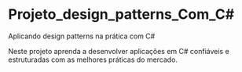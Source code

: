 # Projeto_design_patterns_Com_C#

Aplicando design patterns na prática com C#

Neste projeto aprenda a desenvolver aplicações em C# 
confiáveis e estruturadas com as melhores práticas do mercado.


